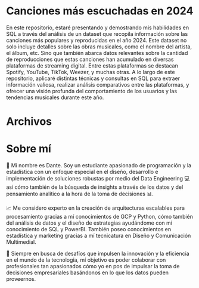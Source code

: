 
# Canciones más escuchadas en 2024

En este repositorio, estaré presentando y demostrando mis habilidades en SQL a través del análisis de un dataset que recopila información sobre las canciones más populares y reproducidas en el año 2024. Este dataset no solo incluye detalles sobre las obras musicales, como el nombre del artista, el álbum, etc. Sino que también abarca datos relevantes sobre la cantidad de reproducciones que estas canciones han acumulado en diversas plataformas de streaming digital. Entre estas plataformas se destacan Spotify, YouTube, TikTok, Weezer, y muchas otras. A lo largo de este repositorio, aplicaré distintas técnicas y consultas en SQL para extraer información valiosa, realizar análisis comparativos entre las plataformas, y ofrecer una visión profunda del comportamiento de los usuarios y las tendencias musicales durante este año.

# Archivos

# Sobre mí

📌 Mi nombre es Dante. Soy un estudiante apasionado de programación y la estadística con un enfoque especial en el diseño, desarrollo e implementación de soluciones robustas por medio del Data Engineering 💻 así cómo también de la búsqueda de insights a través de los datos y del pensamiento analítico a la hora de la toma de decisiones 📊.

📈 Me considero experto en la creación de arquitecturas escalables para procesamiento gracias a mí conocimientos de GCP y Python, cómo también del análisis de datos y el diseño de estrategias ayudándome con mi conocimiento de SQL y PowerBI. También poseo conocimientos en estadística y marketing gracias a mí tecnicatura en Diseño y Comunicación Multimedial.

💪 Siempre en busca de desafíos que impulsen la innovación y la eficiencia en el mundo de la tecnología, mí objetivo es poder colaborar con profesionales tan apasionados cómo yo en pos de impulsar la toma de decisiones empresariales basándonos en lo que los datos pueden proveernos.
